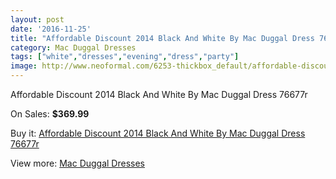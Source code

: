 ```yaml
---
layout: post
date: '2016-11-25'
title: "Affordable Discount 2014 Black And White By Mac Duggal Dress 76677r"
category: Mac Duggal Dresses
tags: ["white","dresses","evening","dress","party"]
image: http://www.neoformal.com/6253-thickbox_default/affordable-discount-2014-black-and-white-by-mac-duggal-dress-76677r.jpg
---
```

Affordable Discount 2014 Black And White By Mac Duggal Dress 76677r

On Sales: **$369.99**
<a href="https://www.neoformal.com/en/mac-duggal-dresses/2278-affordable-discount-2014-black-and-white-by-mac-duggal-dress-76677r.html"><amp-img layout="responsive" width="600" height="600" src="//www.neoformal.com/6253-thickbox_default/affordable-discount-2014-black-and-white-by-mac-duggal-dress-76677r.jpg" alt="Affordable Discount 2014 Black And White By Mac Duggal Dress 76677r 0" /></a>
<a href="https://www.neoformal.com/en/mac-duggal-dresses/2278-affordable-discount-2014-black-and-white-by-mac-duggal-dress-76677r.html"><amp-img layout="responsive" width="600" height="600" src="//www.neoformal.com/6254-thickbox_default/affordable-discount-2014-black-and-white-by-mac-duggal-dress-76677r.jpg" alt="Affordable Discount 2014 Black And White By Mac Duggal Dress 76677r 1" /></a>
<a href="https://www.neoformal.com/en/mac-duggal-dresses/2278-affordable-discount-2014-black-and-white-by-mac-duggal-dress-76677r.html"><amp-img layout="responsive" width="600" height="600" src="//www.neoformal.com/6255-thickbox_default/affordable-discount-2014-black-and-white-by-mac-duggal-dress-76677r.jpg" alt="Affordable Discount 2014 Black And White By Mac Duggal Dress 76677r 2" /></a>

Buy it: [Affordable Discount 2014 Black And White By Mac Duggal Dress 76677r](https://www.neoformal.com/en/mac-duggal-dresses/2278-affordable-discount-2014-black-and-white-by-mac-duggal-dress-76677r.html "Affordable Discount 2014 Black And White By Mac Duggal Dress 76677r")

View more: [Mac Duggal Dresses](https://www.neoformal.com/en/18-mac-duggal-dresses "Mac Duggal Dresses")